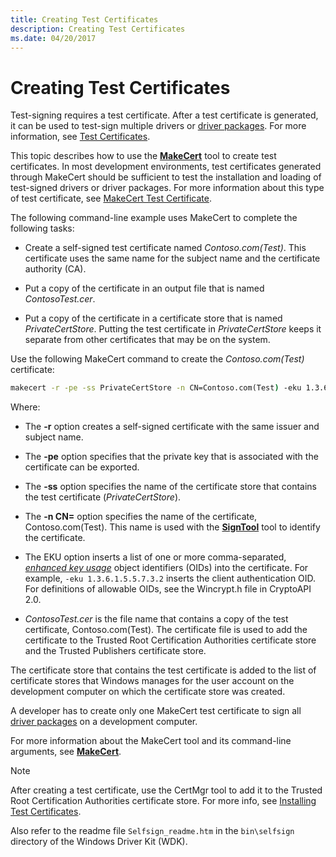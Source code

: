 ```yaml
---
title: Creating Test Certificates
description: Creating Test Certificates
ms.date: 04/20/2017
---
```


# Creating Test Certificates


Test-signing requires a test certificate. After a test certificate is generated, it can be used to test-sign multiple drivers or [driver packages](driver-packages.md). For more information, see [Test Certificates](./makecert-test-certificate.md).

This topic describes how to use the [**MakeCert**](../devtest/makecert.md) tool to create test certificates. In most development environments, test certificates generated through MakeCert should be sufficient to test the installation and loading of test-signed drivers or driver packages. For more information about this type of test certificate, see [MakeCert Test Certificate](makecert-test-certificate.md).

The following command-line example uses MakeCert to complete the following tasks:

-   Create a self-signed test certificate named *Contoso.com(Test)*. This certificate uses the same name for the subject name and the certificate authority (CA).

-   Put a copy of the certificate in an output file that is named *ContosoTest.cer*.

-   Put a copy of the certificate in a certificate store that is named *PrivateCertStore*. Putting the test certificate in *PrivateCertStore* keeps it separate from other certificates that may be on the system.

Use the following MakeCert command to create the *Contoso.com(Test)* certificate:

```cmd
makecert -r -pe -ss PrivateCertStore -n CN=Contoso.com(Test) -eku 1.3.6.1.5.5.7.3.3 ContosoTest.cer
```

Where:

-   The **-r** option creates a self-signed certificate with the same issuer and subject name.

-   The **-pe** option specifies that the private key that is associated with the certificate can be exported.

-   The **-ss** option specifies the name of the certificate store that contains the test certificate (*PrivateCertStore*).

-   The **-n CN=** option specifies the name of the certificate, Contoso.com(Test). This name is used with the [**SignTool**](../devtest/signtool.md) tool to identify the certificate.

-   The EKU option inserts a list of one or more comma-separated, [*enhanced key usage*](/windows/desktop/SecGloss/e-gly) object identifiers (OIDs) into the certificate. For example, `-eku 1.3.6.1.5.5.7.3.2` inserts the client authentication OID. For definitions of allowable OIDs, see the Wincrypt.h file in CryptoAPI 2.0.

-   *ContosoTest.cer* is the file name that contains a copy of the test certificate, Contoso.com(Test). The certificate file is used to add the certificate to the Trusted Root Certification Authorities certificate store and the Trusted Publishers certificate store.

The certificate store that contains the test certificate is added to the list of certificate stores that Windows manages for the user account on the development computer on which the certificate store was created.

A developer has to create only one MakeCert test certificate to sign all [driver packages](driver-packages.md) on a development computer.

For more information about the MakeCert tool and its command-line arguments, see [**MakeCert**](../devtest/makecert.md).

> [!NOTE]
> After creating a test certificate, use the CertMgr tool to add it to the Trusted Root Certification Authorities certificate store. For more info, see [Installing Test Certificates](installing-test-certificates.md).

Also refer to the readme file `Selfsign_readme.htm` in the `bin\selfsign` directory of the Windows Driver Kit (WDK).

 

